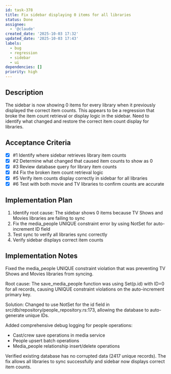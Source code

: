 ```yaml
---
id: task-378
title: Fix sidebar displaying 0 items for all libraries
status: Done
assignee:
  - '@claude'
created_date: '2025-10-03 17:32'
updated_date: '2025-10-03 17:43'
labels:
  - bug
  - regression
  - sidebar
  - ui
dependencies: []
priority: high
---
```


## Description

The sidebar is now showing 0 items for every library when it previously displayed the correct item counts. This appears to be a regression that broke the item count retrieval or display logic in the sidebar. Need to identify what changed and restore the correct item count display for libraries.

## Acceptance Criteria
<!-- AC:BEGIN -->
- [x] #1 Identify where sidebar retrieves library item counts
- [x] #2 Determine what changed that caused item counts to show as 0
- [x] #3 Review database query for library item counts
- [x] #4 Fix the broken item count retrieval logic
- [x] #5 Verify item counts display correctly in sidebar for all libraries
- [x] #6 Test with both movie and TV libraries to confirm counts are accurate
<!-- AC:END -->


## Implementation Plan

1. Identify root cause: The sidebar shows 0 items because TV Shows and Movies libraries are failing to sync
2. Fix the media_people UNIQUE constraint error by using NotSet for auto-increment ID field
3. Test sync to verify all libraries sync correctly
4. Verify sidebar displays correct item counts


## Implementation Notes

Fixed the media_people UNIQUE constraint violation that was preventing TV Shows and Movies libraries from syncing.

Root cause: The save_media_people function was using Set(p.id) with ID=0 for all records, causing UNIQUE constraint violations on the auto-increment primary key.

Solution: Changed to use NotSet for the id field in src/db/repository/people_repository.rs:173, allowing the database to auto-generate unique IDs.

Added comprehensive debug logging for people operations:
- Cast/crew save operations in media service
- People upsert batch operations
- Media_people relationship insert/delete operations

Verified existing database has no corrupted data (2417 unique records). The fix allows all libraries to sync successfully and sidebar now displays correct item counts.
